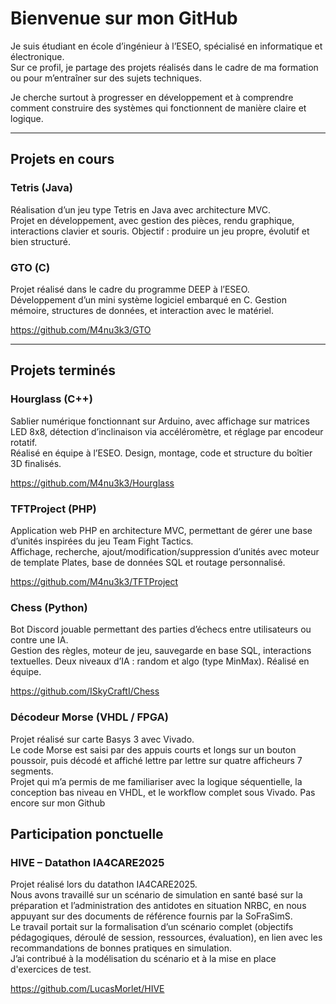 # Bienvenue sur mon GitHub

Je suis étudiant en école d’ingénieur à l’ESEO, spécialisé en informatique et électronique.  
Sur ce profil, je partage des projets réalisés dans le cadre de ma formation ou pour m’entraîner sur des sujets techniques.

Je cherche surtout à progresser en développement et à comprendre comment construire des systèmes qui fonctionnent de manière claire et logique.

---

## Projets en cours

### Tetris (Java)
Réalisation d’un jeu type Tetris en Java avec architecture MVC.  
Projet en développement, avec gestion des pièces, rendu graphique, interactions clavier et souris. Objectif : produire un jeu propre, évolutif et bien structuré.

### GTO (C)
Projet réalisé dans le cadre du programme DEEP à l’ESEO.  
Développement d’un mini système logiciel embarqué en C. Gestion mémoire, structures de données, et interaction avec le matériel.

https://github.com/M4nu3k3/GTO

---

## Projets terminés

### Hourglass (C++)
Sablier numérique fonctionnant sur Arduino, avec affichage sur matrices LED 8x8, détection d’inclinaison via accéléromètre, et réglage par encodeur rotatif.  
Réalisé en équipe à l’ESEO. Design, montage, code et structure du boîtier 3D finalisés.

https://github.com/M4nu3k3/Hourglass

### TFTProject (PHP)
Application web PHP en architecture MVC, permettant de gérer une base d’unités inspirées du jeu Team Fight Tactics.  
Affichage, recherche, ajout/modification/suppression d’unités avec moteur de template Plates, base de données SQL et routage personnalisé.

https://github.com/M4nu3k3/TFTProject

### Chess (Python)
Bot Discord jouable permettant des parties d’échecs entre utilisateurs ou contre une IA.  
Gestion des règles, moteur de jeu, sauvegarde en base SQL, interactions textuelles. Deux niveaux d’IA : random et algo (type MinMax). Réalisé en équipe.

https://github.com/ISkyCraftI/Chess

### Décodeur Morse (VHDL / FPGA)
Projet réalisé sur carte Basys 3 avec Vivado.  
Le code Morse est saisi par des appuis courts et longs sur un bouton poussoir, puis décodé et affiché lettre par lettre sur quatre afficheurs 7 segments.  
Projet qui m’a permis de me familiariser avec la logique séquentielle, la conception bas niveau en VHDL, et le workflow complet sous Vivado.
Pas encore sur mon Github

## Participation ponctuelle

### HIVE – Datathon IA4CARE2025
Projet réalisé lors du datathon IA4CARE2025.  
Nous avons travaillé sur un scénario de simulation en santé basé sur la préparation et l’administration des antidotes en situation NRBC, en nous appuyant sur des documents de référence fournis par la SoFraSimS.  
Le travail portait sur la formalisation d’un scénario complet (objectifs pédagogiques, déroulé de session, ressources, évaluation), en lien avec les recommandations de bonnes pratiques en simulation.  
J’ai contribué à la modélisation du scénario et à la mise en place d'exercices de test.

https://github.com/LucasMorlet/HIVE
